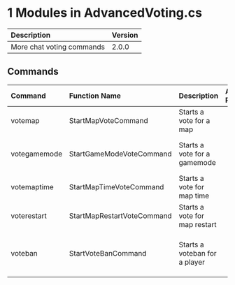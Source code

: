 # 1 Modules in AdvancedVoting.cs

| Description               | Version   |
|:--------------------------|:----------|
| More chat voting commands | 2.0.0     |

## Commands
| Command      | Function Name              | Description                   | Allowed Roles   | Parameters                                                             | Defaults   |
|:-------------|:---------------------------|:------------------------------|:----------------|:-----------------------------------------------------------------------|:-----------|
| votemap      | StartMapVoteCommand        | Starts a vote for a map       |                 | ['RunnerPlayer commandSource', 'string mapName']                       | {}         |
| votegamemode | StartGameModeVoteCommand   | Starts a vote for a gamemode  |                 | ['RunnerPlayer commandSource', 'string gameModeName']                  | {}         |
| votemaptime  | StartMapTimeVoteCommand    | Starts a vote for map time    |                 | ['RunnerPlayer commandSource', 'string dayTime']                       | {}         |
| voterestart  | StartMapRestartVoteCommand | Starts a vote for map restart |                 | ['RunnerPlayer commandSource']                                         | {}         |
| voteban      | StartVoteBanCommand        | Starts a voteban for a player |                 | ['RunnerPlayer commandSource', 'RunnerPlayer target', 'string reason'] | {}         |